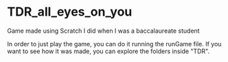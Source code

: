 # TDR_all_eyes_on_you
Game made using Scratch I did when I was a baccalaureate student


In order to just play the game, you can do it running the runGame file. If you want to see how it was made, you can explore the folders inside "TDR".